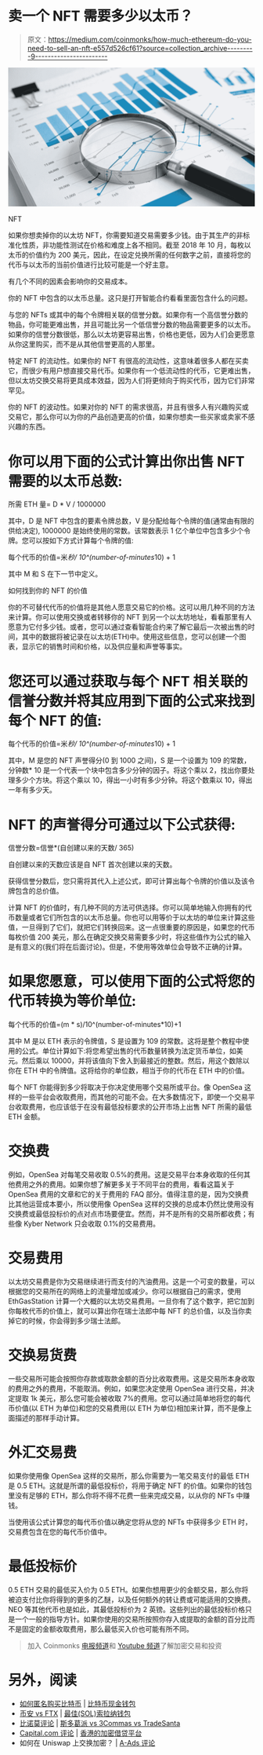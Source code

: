 # 卖一个 NFT 需要多少以太币？

> 原文：<https://medium.com/coinmonks/how-much-ethereum-do-you-need-to-sell-an-nft-e557d526cf61?source=collection_archive---------9----------------------->

![](img/ca13cf4392e8c422d0a2031e46f3ef5f.png)

NFT

如果你想卖掉你的以太坊 NFT，你需要知道交易需要多少钱。由于其生产的非标准化性质，非功能性测试在价格和难度上各不相同。截至 2018 年 10 月，每枚以太币的价值约为 200 美元，因此，在设定兑换所需的任何数字之前，直接将您的代币与以太币的当前价值进行比较可能是一个好主意。

有几个不同的因素会影响你的交易成本。

你的 NFT 中包含的以太币总量。这只是打开智能合约看看里面包含什么的问题。

与您的 NFTs 或其中的每个令牌相关联的信誉分数。如果你有一个高信誉分数的物品，你可能更难出售，并且可能比另一个低信誉分数的物品需要更多的以太币。如果你的信誉分数很低，那么以太坊更容易出售，价格也更低，因为人们会更愿意从你这里购买，而不是从其他信誉更高的人那里。

特定 NFT 的流动性。如果你的 NFT 有很高的流动性，这意味着很多人都在买卖它，而很少有用户想直接交易代币。如果你有一个低流动性的代币，它更难出售，但以太坊交换交易将更具成本效益，因为人们将更倾向于购买代币，因为它们非常罕见。

你的 NFT 的波动性。如果对你的 NFT 的需求很高，并且有很多人有兴趣购买或交易它，那么你可以为你的产品创造更高的价值，如果你想卖一些买家或卖家不感兴趣的东西。

# 你可以用下面的公式计算出你出售 NFT 需要的以太币总数:

所需 ETH 量= D * V / 1000000

其中，D 是 NFT 中包含的要素令牌总数，V 是分配给每个令牌的值(通常由有限的供给决定), 1000000 是始终使用的常数。该常数表示 1 亿个单位中包含多少个令牌。您可以按如下方式计算每个令牌的值:

每个代币的价值=米*秒/ 10^(number-of-minutes*10) + 1

其中 M 和 S 在下一节中定义。

如何找到你的 NFT 的价值

你的不可替代代币的价值将是其他人愿意交易它的价格。这可以用几种不同的方法来计算。你可以使用交换或者转移你的 NFT 到另一个以太坊地址，看看那里有人愿意为它付多少钱。或者，您可以通过查看智能合约来了解它最后一次被出售的时间，其中的数据将被记录在以太坊(ETH)中。使用这些信息，您可以创建一个图表，显示它的销售时间和价格，以及供应量和声誉等事实。

# 您还可以通过获取与每个 NFT 相关联的信誉分数并将其应用到下面的公式来找到每个 NFT 的值:

每个代币的价值=米*秒/ 10^(number-of-minutes*10) + 1

其中，M 是您的 NFT 声誉得分(0 到 1000 之间)，S 是一个设置为 109 的常数，分钟数* 10 是一个代表一个块中包含多少分钟的因子。将这个乘以 2，找出你要处理多少个方块。将这个乘以 10，得出一小时有多少分钟。将这个数乘以 10，得出一年有多少天。

# NFT 的声誉得分可通过以下公式获得:

信誉分数=信誉*(自创建以来的天数/ 365)

自创建以来的天数应该是自 NFT 首次创建以来的天数。

获得信誉分数后，您只需将其代入上述公式，即可计算出每个令牌的价值以及该令牌包含的总价值。

计算 NFT 的价值时，有几种不同的方法可供选择。你可以简单地输入你拥有的代币数量或者它们所包含的以太币总量。你也可以用等价于以太坊的单位来计算这些值，一旦得到了它们，就把它们转换回来。这一点很重要的原因是，如果您的代币每枚价值 200 美元，那么在确定交换交易需要多少时，将这些值作为公式的输入是有意义的(我们将在后面讨论)。但是，不使用等效单位会导致不正确的计算。

# 如果您愿意，可以使用下面的公式将您的代币转换为等价单位:

每个代币的价值=(m * s)/10^(number-of-minutes*10)+1

其中 M 是以 ETH 表示的令牌值，S 是设置为 109 的常数。这将是整个教程中使用的公式。单位计算如下:将您希望出售的代币数量转换为法定货币单位，如美元。然后乘以 10000，并将该值向下舍入到最接近的整数。然后，用这个数除以你在 ETH 中的令牌值。这将给你的单位数，相当于你的代币在 ETH 中的价值。

每个 NFT 你能得到多少将取决于你决定使用哪个交易所或平台。像 OpenSea 这样的一些平台会收取费用，而其他的可能不会。在大多数情况下，即使一个交易平台收取费用，也应该低于在没有最低投标要求的公开市场上出售 NFT 所需的最低 ETH 金额。

# 交换费

例如，OpenSea 对每笔交易收取 0.5%的费用。这是交易平台本身收取的任何其他费用之外的费用。如果你想了解更多关于不同平台的费用，看看这篇关于 OpenSea 费用的文章和它的关于费用的 FAQ 部分。值得注意的是，因为交换费比其他运营成本要小，所以使用像 OpenSea 这样的交换的总成本仍然比使用没有交换费或最低投标价的点对点市场要便宜。然而，并不是所有的交易所都收费；有些像 Kyber Network 只会收取 0.1%的交易费用。

# 交易费用

以太坊交易费是你为交易继续进行而支付的汽油费用。这是一个可变的数量，可以根据您的交易所在的网络上的流量增加或减少。你可以根据自己的需求，使用 EthGasStation 计算一个大概的以太坊交易费用。一旦你有了这个数字，把它加到你每枚代币的价值上，就可以算出你在瑞士法郎中每 NFT 的总价值，以及当你卖掉它的时候，你会得到多少瑞士法郎。

# 交换易货费

一些交易所可能会按照你存款或取款金额的百分比收取费用。这是交易所本身收取的费用之外的费用，不能取消。例如，如果您决定使用 OpenSea 进行交易，并决定提取 1k 美元，那么您可能会被收取 7%的费用。您可以通过简单地将您的每代币价值(以 ETH 为单位)和您的交易费用(以 ETH 为单位)相加来计算，而不是像上面描述的那样手动计算。

# 外汇交易费

如果你使用像 OpenSea 这样的交易所，那么你需要为一笔交易支付的最低 ETH 是 0.5 ETH。这就是所谓的最低投标价，将用于确定 NFT 的价值。如果你的钱包里没有足够的 ETH，那么你将不得不花费一些来完成交易，以从你的 NFTs 中赚钱。

当使用该公式计算您的每代币价值以确定您将从您的 NFTs 中获得多少 ETH 时，交易费包含在您的每代币价值中。

# 最低投标价

0.5 ETH 交易的最低买入价为 0.5 ETH。如果你想用更少的金额交易，那么你将被迫支付比你将得到的更多的乙醚，以及任何额外的转让费或可能适用的交换费。NEO 等其他代币也是如此，其最低投标价为 2 英镑。这些列出的最低投标价格只是一个一般的指导方针。如果你使用的交易所按照你存入或提取的金额的百分比而不是固定的金额收取费用，那么最低买入价也可能有所不同。

> 加入 Coinmonks [电报频道](https://t.me/coincodecap)和 [Youtube 频道](https://www.youtube.com/c/coinmonks/videos)了解加密交易和投资

# 另外，阅读

*   [如何匿名购买比特币](https://coincodecap.com/buy-bitcoin-anonymously) | [比特币现金钱包](https://coincodecap.com/bitcoin-cash-wallets)
*   [币安 vs FTX](https://coincodecap.com/binance-vs-ftx) | [最佳(SOL)索拉纳钱包](https://coincodecap.com/solana-wallets)
*   [比诺莫评论](https://coincodecap.com/binomo-review) | [斯多葛派 vs 3Commas vs TradeSanta](https://coincodecap.com/stoic-vs-3commas-vs-tradesanta)
*   [Capital.com 评论](https://coincodecap.com/capital-com-review) | [香港的加密借贷平台](https://coincodecap.com/crypto-lending-hong-kong)
*   如何在 Uniswap 上交换加密？ | [A-Ads 评论](https://coincodecap.com/a-ads-review)